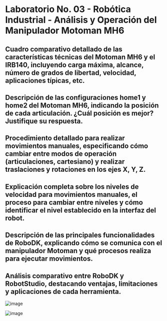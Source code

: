# Laboratorio No. 03 - Robótica Industrial - Análisis y Operación del Manipulador Motoman MH6

## Cuadro comparativo detallado de las características técnicas del Motoman MH6 y el IRB140, incluyendo carga máxima, alcance, número de grados de libertad, velocidad, aplicaciones típicas, etc.

## Descripción de las configuraciones home1 y home2 del Motoman MH6, indicando la posición de cada articulación. ¿Cuál posición es mejor? Justifique su respuesta.

## Procedimiento detallado para realizar movimientos manuales, especificando cómo cambiar entre modos de operación (articulaciones, cartesiano) y realizar traslaciones y rotaciones en los ejes X, Y, Z.

## Explicación completa sobre los niveles de velocidad para movimientos manuales, el proceso para cambiar entre niveles y cómo identificar el nivel establecido en la interfaz del robot.

## Descripción de las principales funcionalidades de RoboDK, explicando cómo se comunica con el manipulador Motoman y qué procesos realiza para ejecutar movimientos.

## Análisis comparativo entre RoboDK y RobotStudio, destacando ventajas, limitaciones y aplicaciones de cada herramienta.


![image](https://github.com/user-attachments/assets/248b9236-2797-4c0e-874f-363f2962961e)


![image](https://github.com/user-attachments/assets/6214e048-4f28-4e0f-b923-85be6c8b2a8c)


